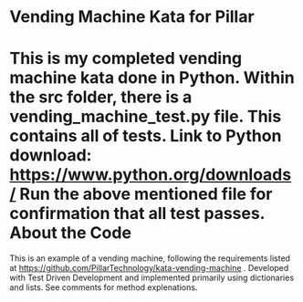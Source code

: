 Vending Machine Kata for Pillar
==========================
This is my completed vending machine kata done in Python. Within the src folder, there is a vending_machine_test.py file. This contains all of tests.
Link to Python download: https://www.python.org/downloads/
Run the above mentioned file for confirmation that all test passes.
About the Code
=============
This is an example of a vending machine, following the requirements listed at https://github.com/PillarTechnology/kata-vending-machine . Developed with Test Driven Development and implemented primarily using dictionaries and lists. See comments for method explenations.


